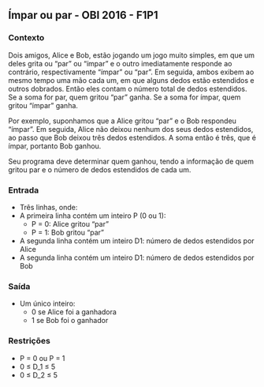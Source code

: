 ## Ímpar ou par - OBI 2016 - F1P1

### Contexto
Dois amigos, Alice e Bob, estão jogando um jogo muito simples, em que um deles grita ou “par” ou “ímpar” e o outro imediatamente responde ao contrário, respectivamente “ímpar” ou “par”.
Em seguida, ambos exibem ao mesmo tempo uma mão cada um, em que alguns dedos estão estendidos e outros dobrados. Então eles contam o número total de dedos estendidos.
Se a soma for par, quem gritou “par” ganha. Se a soma for ímpar, quem gritou “ímpar” ganha.

Por exemplo, suponhamos que a Alice gritou “par” e o Bob respondeu “ímpar”. Em seguida, Alice não deixou nenhum dos seus dedos estendidos, ao passo que Bob deixou três dedos estendidos.
A soma então é três, que é ímpar, portanto Bob ganhou.

Seu programa deve determinar quem ganhou, tendo a informação de quem gritou par e o número de dedos estendidos de cada um.

### Entrada
- Três linhas, onde:
- A primeira linha contém um inteiro P (0 ou 1):
  - P = 0: Alice gritou “par”
  - P = 1: Bob gritou “par”
- A segunda linha contém um inteiro D1: número de dedos estendidos por Alice
- A segunda linha contém um inteiro D1: número de dedos estendidos por Bob

### Saída
- Um único inteiro:
  - 0 se Alice foi a ganhadora
  - 1 se Bob foi o ganhador
 
### Restrições
- P = 0 ou P = 1
- 0 ≤ D_1 ≤ 5
- 0 ≤ D_2 ≤ 5
